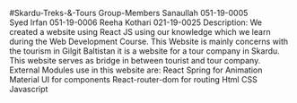 #Skardu-Treks-&-Tours
Group-Members
Sanaullah 051-19-0005	
Syed Irfan 051-19-0006
Reeha Kothari 021-19-0025
Description:
We created a website using React JS using our knowledge which we learn during the Web Development Course.
This Website is mainly concerns with the tourism in Gilgit Baltistan it is a website for a tour company in 
Skardu. This website serves as bridge in between tourist and tour company.
External Modules use in this website are:
React Spring for Animation
Material UI for components 
React-router-dom for routing
Html
CSS
Javascript

